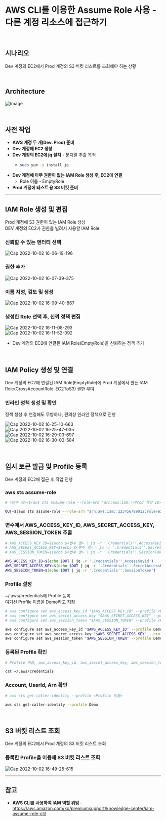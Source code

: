 # AWS CLI를 이용한 Assume Role 사용 - 다른 계정 리소스에 접근하기

<br>

## 시나리오
Dev 계정의 EC2에서 Prod 계정의 S3 버킷 리스트를 조회해야 하는 상황

<br>

## Architecture
![Image](https://user-images.githubusercontent.com/46125158/193773993-126ad4f3-33f5-4a8f-b99e-14ffc0373381.png)

<br>

## 사전 작업

- **AWS 계정 두 개(Dev. Prod) 준비**
- **Dev 계정에 EC2 생성**
- **Dev 계정의 EC2에 jq 설치** - 문자열 추출 목적
  - ```bash
    sudo yum -y install jq
    ```
- **Dev 계정에 아무 권한이 없는 IAM Role 생성 후, EC2에 연결**
  - Role 이름 - EmptyRole
- **Prod 계정에 테스트 용 S3 버킷 준비**

<hr/>

## IAM Role 생성 및 편집
Prod 계정에 S3 권한이 있는 IAM Role 생성  
DEV 계정의 EC2가 권한을 빌려서 사용할 IAM Role

### 신뢰할 수 있는 엔터티 선택
![Cap 2022-10-02 16-06-19-196](https://user-images.githubusercontent.com/46125158/193443990-a2072624-807b-403c-a601-dff9eb02a0dc.png)

### 권한 추가
![Cap 2022-10-02 16-07-39-375](https://user-images.githubusercontent.com/46125158/193443999-977553cf-f6ae-4fdb-934b-103017b6e695.png)

### 이름 지정, 검토 및 생성
![Cap 2022-10-02 16-09-40-867](https://user-images.githubusercontent.com/46125158/193444003-64ea3284-2b6e-4215-93d3-9c8737bd702a.png)

### 생성한 Role 선택 후, 신뢰 정책 편집
![Cap 2022-10-02 16-11-08-293](https://user-images.githubusercontent.com/46125158/193444064-ab8c6f40-e9e1-477e-8b27-30a5aad48ce7.png)  
![Cap 2022-10-02 16-11-52-092](https://user-images.githubusercontent.com/46125158/193444132-73dc0b1e-ec1c-4381-b0ab-0355453cc430.png)  
- Dev 계정의 EC2에 연결된 IAM Role(EmptyRole)을 신뢰하는 정책 추가

<br>

## IAM Policy 생성 및 연결
Dev 계정의 EC2에 연결된 IAM Role(EmptyRole)에 Prod 계정에서 만든 IAM Role(CrossAccountRole-EC2ToS3) 권한 부여

### 인라인 정책 생성 및 확인
정책 생성 후 연결해도 무방하나, 편의상 인라인 정책으로 진행

![Cap 2022-10-02 16-25-10-663](https://user-images.githubusercontent.com/46125158/193444327-b4a069e0-8d1a-4ada-87e8-3943eb318844.png)  
![Cap 2022-10-02 16-25-47-035](https://user-images.githubusercontent.com/46125158/193444350-ba75fb98-a33b-445c-8400-49db0ba3de66.png)  
![Cap 2022-10-02 16-29-03-697](https://user-images.githubusercontent.com/46125158/193444365-37372970-da71-45ce-b661-7898b39b8938.png)  
![Cap 2022-10-02 16-30-03-584](https://user-images.githubusercontent.com/46125158/193444384-9dc83e5b-df30-486a-bdea-8147985a48fc.png)  

<br>

## 임시 토큰 발급 및 Profile 등록
Dev 계정의 EC2에 접근 후 작업 진행

### aws sts assume-role
```bash
# <변수 명>=$(aws sts assume-role --role-arn "arn:aws:iam::<Prod 계정 ID>:role/CrossAccountRole-EC2ToS3" --role-session-name <세션 이름>)

OUT=$(aws sts assume-role --role-arn "arn:aws:iam::123456789012:role/example-role" --role-session-name AWSCLI-Session)
```

### 변수에서 AWS_ACCESS_KEY_ID, AWS_SECRET_ACCESS_KEY, AWS_SESSION_TOKEN 추출
```bash
# AWS_ACCESS_KEY_ID=$(echo $<변수 명> | jq -r '.Credentials''.AccessKeyId')
# AWS_SECRET_ACCESS_KEY=$(echo $<변수 명> | jq -r '.Credentials''.SecretAccessKey')
# AWS_SESSION_TOKEN=$(echo $<변수 명> | jq -r '.Credentials''.SessionToken')

AWS_ACCESS_KEY_ID=$(echo $OUT | jq -r '.Credentials''.AccessKeyId')
AWS_SECRET_ACCESS_KEY=$(echo $OUT | jq -r '.Credentials''.SecretAccessKey')
AWS_SESSION_TOKEN=$(echo $OUT | jq -r '.Credentials''.SessionToken')
```

### Profile 설정
~/.aws/credentials에 Profile 등록  
여기선 Profile 이름을 Demo라고 지정

```bash
# aws configure set aws_access_key_id "$AWS_ACCESS_KEY_ID" --profile <Profile 이름>
# aws configure set aws_secret_access_key "$AWS_SECRET_ACCESS_KEY" --profile <Profile 이름>
# aws configure set aws_session_token "$AWS_SESSION_TOKEN" --profile <Profile 이름>

aws configure set aws_access_key_id "$AWS_ACCESS_KEY_ID" --profile Demo
aws configure set aws_secret_access_key "$AWS_SECRET_ACCESS_KEY" --profile Demo
aws configure set aws_session_token "$AWS_SESSION_TOKEN" --profile Demo
```

### 등록된 Profile 확인
```bash
# Profile 이름, aws_access_key_id, aws_secret_access_key, aws_session_token 확인

cat ~/.aws/credentials
```

### Account, UserId, Arn 확인
```bash
# aws sts get-caller-identity --profile <Profile 이름>

aws sts get-caller-identity --profile Demo
```

<br>

## S3 버킷 리스트 조회
Dev 계정의 EC2에서 Prod 계정의 S3 버킷 리스트 조회

### 등록한 Profile을 이용해 S3 버킷 리스트 조회
![Cap 2022-10-02 16-49-25-615](https://user-images.githubusercontent.com/46125158/193444421-0ec72524-6fe3-4686-a668-d532411d25d1.png)

<hr>

## 참고
- **AWS CLI를 사용하여 IAM 역할 위임** - https://aws.amazon.com/ko/premiumsupport/knowledge-center/iam-assume-role-cli/
